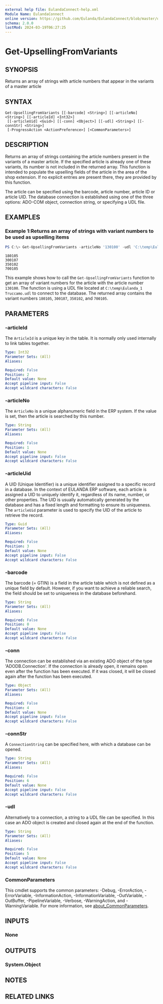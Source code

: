 ```yaml
---
external help file: EulandaConnect-help.xml
Module Name: EulandaConnect
online version: https://github.com/Eulanda/EulandaConnect/blob/master/docs/Get-UpsellingFromVariants.md
schema: 2.0.0
lastMod: 2024-03-19T06:27:25
---
```


# Get-UpsellingFromVariants

## SYNOPSIS
Returns an array of strings with article numbers that appear in the variants of a master article

## SYNTAX

```
Get-UpsellingFromVariants [[-barcode] <String>] [[-articleNo] <String>] [[-articleId] <Int32>]
 [[-articleUid] <Guid>] [[-conn] <Object>] [[-udl] <String>] [[-connStr] <String>]
 [-ProgressAction <ActionPreference>] [<CommonParameters>]
```

## DESCRIPTION
Returns an array of strings containing the article numbers present in the variants of a master article. If the specified article is already one of these variants, its number is not included in the returned array. This function is intended to populate the upselling fields of the article in the area of the shop extension. If no explicit entries are present there, they are provided by this function.

The article can be specified using the barcode, article number, article ID or article UID. The database connection is established using one of the three options: ADO-COM object, connection string, or specifying a UDL file.

## EXAMPLES

### Example 1:Returns an array of strings with variant numbers to be used as upselling items
```powershell
PS C:\> Get-UpsellingFromVariants -articleNo '130100' -udl 'C:\temp\Eulanda_1 Truccamo.udl'
```

```
180105
300107
350102
700105
```

This example shows how to call the `Get-UpsellingFromVariants` function to get an array of variant numbers for the article with the article number `130100`. The function is using a UDL file located at `C:\temp\Eulanda_1 Truccamo.udl` to connect to the database. The returned array contains the variant numbers `180105`, `300107`, `350102`, and `700105`.

## PARAMETERS

### -articleId
The `ArticleId` is a unique key in the table. It is normally only used internally to link tables together.

```yaml
Type: Int32
Parameter Sets: (All)
Aliases:

Required: False
Position: 2
Default value: None
Accept pipeline input: False
Accept wildcard characters: False
```

### -articleNo
The `ArticleNo` is a unique alphanumeric field in the ERP system. If the value is set, then the article is searched by this number.

```yaml
Type: String
Parameter Sets: (All)
Aliases:

Required: False
Position: 1
Default value: None
Accept pipeline input: False
Accept wildcard characters: False
```

### -articleUid
A UID (Unique Identifier) is a unique identifier assigned to a specific record in a database. In the context of EULANDA ERP software, each article is assigned a UID to uniquely identify it, regardless of its name, number, or other properties. The UID is usually automatically generated by the database and has a fixed length and formatting to ensure its uniqueness. The `articleUid` parameter is used to specify the UID of the article to retrieve the record.

```yaml
Type: Guid
Parameter Sets: (All)
Aliases:

Required: False
Position: 3
Default value: None
Accept pipeline input: False
Accept wildcard characters: False
```

### -barcode
The barcode (= GTIN) is a field in the article table which is not defined as a unique field by default. However, if you want to achieve a reliable search, the field should be set to uniqueness in the database beforehand.

```yaml
Type: String
Parameter Sets: (All)
Aliases:

Required: False
Position: 0
Default value: None
Accept pipeline input: False
Accept wildcard characters: False
```

### -conn
The connection can be established via an existing ADO object of the type 'ADODB.Connection'. If the connection is already open, it remains open even after the function has been executed. If it was closed, it will be closed again after the function has been executed.

```yaml
Type: Object
Parameter Sets: (All)
Aliases:

Required: False
Position: 4
Default value: None
Accept pipeline input: False
Accept wildcard characters: False
```

### -connStr
A `ConnectionString` can be specified here, with which a database can be opened.

```yaml
Type: String
Parameter Sets: (All)
Aliases:

Required: False
Position: 6
Default value: None
Accept pipeline input: False
Accept wildcard characters: False
```

### -udl
Alternatively to a connection, a string to a UDL file can be specified. In this case an ADO object is created and closed again at the end of the function.

```yaml
Type: String
Parameter Sets: (All)
Aliases:

Required: False
Position: 5
Default value: None
Accept pipeline input: False
Accept wildcard characters: False
```


### CommonParameters
This cmdlet supports the common parameters: -Debug, -ErrorAction, -ErrorVariable, -InformationAction, -InformationVariable, -OutVariable, -OutBuffer, -PipelineVariable, -Verbose, -WarningAction, and -WarningVariable. For more information, see [about_CommonParameters](http://go.microsoft.com/fwlink/?LinkID=113216).

## INPUTS

### None

## OUTPUTS

### System.Object
## NOTES

## RELATED LINKS


